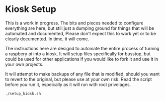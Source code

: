 # Kiosk Setup
This is a work in progress.  The bits and pieces needed to configure everything are here, but still just a dumping ground for things that will be automated and documented,  Please don't expect this to work yet or to be clearly documented.  In time, it will come.

The instructions here are designd to automate the entire process of turning a raspbery pi into a kiosk.  It will setup files specifically for busstop, but could be used for other applications if you would like to fork it and use it in your own projects.

It will attempt to make backups of any file that is modified, should you want to revert to the original, but please use at your own risk.  Read the script before you run it, espeically as it will run with root privelages.

    ./setup_kiosk.sh
